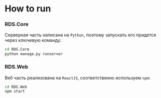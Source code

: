 # How to run

### RDS.Core
Серверная часть написана на `Python`, поэтому запускать его придется через ключевую команду:

```sh
cd RDS.Core
python manage.py runserver
```

### RDS.Web
Веб часть реализована на `ReactJS`, соответственно используем `npm`:
```sh
cd RDS.Web
npm start
```